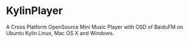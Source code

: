 KylinPlayer
===========

A Cross Platform OpenSource Mini Music Player with OSD of BaiduFM on Ubuntu Kylin Linux, Mac OS X and Windows. 
